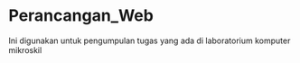 # Perancangan_Web
Ini digunakan untuk pengumpulan tugas yang ada di laboratorium komputer mikroskil
